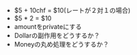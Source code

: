 - $5 + 10chf = $10(レートが２対１の場合)
- $5 * 2 = $10
- amountをprivateにする
- Dollarの副作用をどうするか？
- Moneyの丸め処理をどうするか？